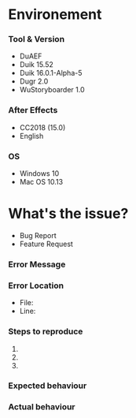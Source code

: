 <!-- Thanks for posting an issue! Your feedback, suggestions, bug reports... are very welcome!
The more precise you are in your post, the more useful it will be.
-->

# Environement
<!-- Remove what is not concerned by this issue and keep only the tool this is about -->
### Tool & Version
- DuAEF
- Duik 15.52
- Duik 16.0.1-Alpha-5
- Dugr 2.0
- WuStoryboarder 1.0

### After Effects
<!-- State the After Effects version concerned by this issue. Use "All" if it's for all ;) -->
<!-- Also state the language of your Adobe Applications -->
- CC2018 (15.0)
- English

### OS
<!-- Write your os version here. For Macintosh, please specify the version number and not (only) its name ;) -->
- Windows 10
- Mac OS 10.13

# What's the issue?
<!-- Please describe precisely here what is the bug you've found, the feature request your making... -->
- Bug Report
- Feature Request

### Error Message
<!-- Please write here the error message which is displayed, if any... -->

### Error Location
<!-- If the error contains some info about the location... -->
- File:
- Line:

### Steps to reproduce
<!-- Explain exactly here what you're doing -->
1. 
2. 
3. 

### Expected behaviour
<!-- Tell us what you expect the software to do -->

### Actual behaviour
<!-- Telle us what it's actually doing instead of what you expect -->
